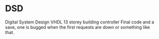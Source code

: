 # DSD
Digital System Design
VHDL 13 storey building controller
Final code and a save, one is bugged when the first requests are down or something like that.
